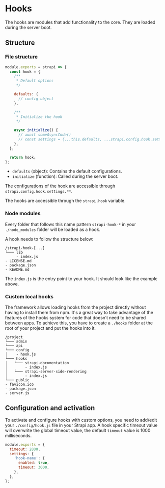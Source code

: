 # Hooks

The hooks are modules that add functionality to the core. They are loaded during the server boot.

## Structure

### File structure

```js
module.exports = strapi => {
  const hook = {
    /**
     * Default options
     */

    defaults: {
      // config object
    },

    /**
     * Initialize the hook
     */

    async initialize() {
      // await someAsyncCode()
      // const settings = {...this.defaults, ...strapi.config.hook.settings.**};
    },
  };

  return hook;
};
```

- `defaults` (object): Contains the default configurations.
- `initialize` (function): Called during the server boot.

The [configurations](#configuration-and-activation) of the hook are accessible through `strapi.config.hook.settings.**`.

The hooks are accessible through the `strapi.hook` variable.

### Node modules

Every folder that follows this name pattern `strapi-hook-*` in your `./node_modules` folder will be loaded as a hook.

A hook needs to follow the structure below:

```
/strapi-hook-[...]
└─── lib
     - index.js
- LICENSE.md
- package.json
- README.md
```

The `index.js` is the entry point to your hook. It should look like the example above.

### Custom local hooks

The framework allows loading hooks from the project directly without having to install them from npm. It's a great way to take advantage of the features of the hooks system for code that doesn't need to be shared between apps. To achieve this, you have to create a `./hooks` folder at the root of your project and put the hooks into it.

```
/project
└─── admin
└─── api
└─── config
│    - hook.js
└─── hooks
│   └─── strapi-documentation
│        - index.js
│   └─── strapi-server-side-rendering
│        - index.js
└─── public
- favicon.ico
- package.json
- server.js
```

## Configuration and activation

To activate and configure hooks with custom options, you need to add/edit your `./config/hook.js` file in your Strapi app. A hook specific timeout value will overwrite the global timeout value, the default `timeout` value is 1000 milliseconds.

```js
module.exports = {
  timeout: 2000,
  settings: {
    'hook-name': {
      enabled: true,
      timeout: 3000,
    },
  },
};
```
